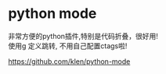 
# python mode
非常方便的python插件,特别是代码折叠，很好用!  
使用<C-C>g 定义跳转, 不用自己配置ctags啦!

https://github.com/klen/python-mode
